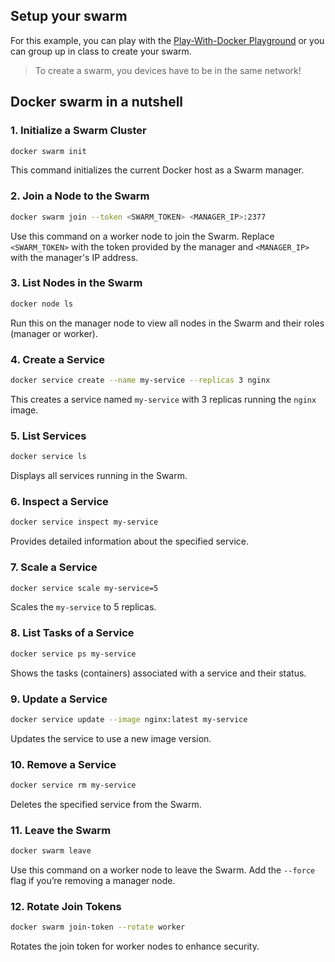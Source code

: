 ## Setup your swarm
For this example, you can play with the [Play-With-Docker Playground](https://labs.play-with-docker.com/) or you can group up in class to create your swarm.

> To create a swarm, you devices have to be in the same network!


## Docker swarm in a nutshell

### 1. **Initialize a Swarm Cluster**
```bash
docker swarm init
```
This command initializes the current Docker host as a Swarm manager.

### 2. **Join a Node to the Swarm**
```bash
docker swarm join --token <SWARM_TOKEN> <MANAGER_IP>:2377
```
Use this command on a worker node to join the Swarm. Replace `<SWARM_TOKEN>` with the token provided by the manager and `<MANAGER_IP>` with the manager's IP address.

### 3. **List Nodes in the Swarm**
```bash
docker node ls
```
Run this on the manager node to view all nodes in the Swarm and their roles (manager or worker).

### 4. **Create a Service**
```bash
docker service create --name my-service --replicas 3 nginx
```
This creates a service named `my-service` with 3 replicas running the `nginx` image.

### 5. **List Services**
```bash
docker service ls
```
Displays all services running in the Swarm.

### 6. **Inspect a Service**
```bash
docker service inspect my-service
```
Provides detailed information about the specified service.

### 7. **Scale a Service**
```bash
docker service scale my-service=5
```
Scales the `my-service` to 5 replicas.

### 8. **List Tasks of a Service**
```bash
docker service ps my-service
```
Shows the tasks (containers) associated with a service and their status.

### 9. **Update a Service**
```bash
docker service update --image nginx:latest my-service
```
Updates the service to use a new image version.

### 10. **Remove a Service**
```bash
docker service rm my-service
```
Deletes the specified service from the Swarm.

### 11. **Leave the Swarm**
```bash
docker swarm leave
```
Use this command on a worker node to leave the Swarm. Add the `--force` flag if you’re removing a manager node.

### 12. **Rotate Join Tokens**
```bash
docker swarm join-token --rotate worker
```
Rotates the join token for worker nodes to enhance security.
